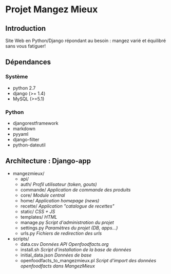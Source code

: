 # Projet Mangez Mieux

## Introduction

Site Web en Python/Django répondant au besoin : mangez varié et équilibré sans vous fatiguer!


## Dépendances 

### Système

* python 2.7
* django (>= 1.4)
* MySQL (>=5.1)

### Python

* djangorestframework
* markdown
* pyyaml 
* django-filter
* python-dateutil

## Architecture : Django-app

* mangezmieux/
    * api/
    * auth/ _Profil utilisateur (token, gouts)_
    * commande/ _Application de commande des produits_
    * core/ _Module central_
    * home/ _Application homepage (news)_
    * recette/ _Application "catalogue de recettes"_
    * static/ _CSS + JS_
    * templates/ _HTML_
    * manage.py _Script d'administration du projet_
    * settings.py _Paramètres du projet (DB, apps...)_
    * urls.py _Fichiers de redirection des urls_
* scripts/
    * data.csv _Données API Openfoodfacts.org_
    * install.sh _Script d'installation de la base de données_
    * initial\_data.json  _Données de base_
    * openfoodfacts\_to\_mangezmieux.pl _Script d'import des données openfoodfacts dans MangezMieux_




